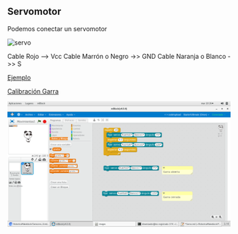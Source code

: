 ## Servomotor

Podemos conectar un servomotor

![servo](https://robu.in/wp-content/uploads/2015/10/9.jpg)

Cable Rojo --> Vcc
Cable Marrón o Negro ->> GND
Cable Naranja o Blanco ->> S


[Ejemplo](../Ejemplos/MovimientosServo.sb2)


[Calibración Garra](../Ejemplo/CalibracionGarra.sb2)

![Calibración Garra](../images/CalibracionGarra.png)
